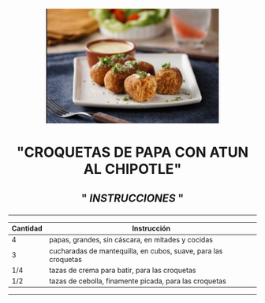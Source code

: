 <p align="center">
<img src="Croquetas.jpg" width="350">
</p>
  
# <p align="center">"**CROQUETAS DE PAPA CON ATUN AL CHIPOTLE**" </p>

## <p align="center"> " *INSTRUCCIONES* " </p>

--------------------------------------------------------------------------  
| Cantidad| Instrucción                                                   |
| --------| --------------------------------------------------------------|
|  4      | papas, grandes, sin cáscara, en mitades y cocidas             |
|  3      | cucharadas de mantequilla, en cubos, suave, para las croquetas|
|  1/4    | tazas de crema para batir, para las croquetas                 |
|  1/2    | tazas de cebolla, finamente picada, para las croquetas        |
--------------------------------------------------------------------------

